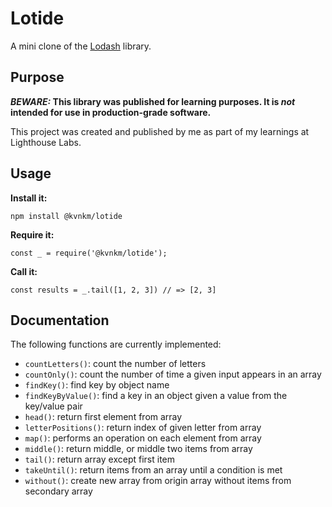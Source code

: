# Lotide

A mini clone of the [Lodash](https://lodash.com) library.

## Purpose

**_BEWARE:_ This library was published for learning purposes. It is _not_ intended for use in production-grade software.**

This project was created and published by me as part of my learnings at Lighthouse Labs.

## Usage

**Install it:**

`npm install @kvnkm/lotide`

**Require it:**

`const _ = require('@kvnkm/lotide');`

**Call it:**

`const results = _.tail([1, 2, 3]) // => [2, 3]`

## Documentation

The following functions are currently implemented:

- `countLetters()`: count the number of letters
- `countOnly()`: count the number of time a given input appears in an array
- `findKey()`: find key by object name
- `findKeyByValue()`: find a key in an object given a value from the key/value pair
- `head()`: return first element from array
- `letterPositions()`: return index of given letter from array
- `map()`: performs an operation on each element from array
- `middle()`: return middle, or middle two items from array
- `tail()`: return array except first item
- `takeUntil()`: return items from an array until a condition is met
- `without()`: create new array from origin array without items from secondary array
